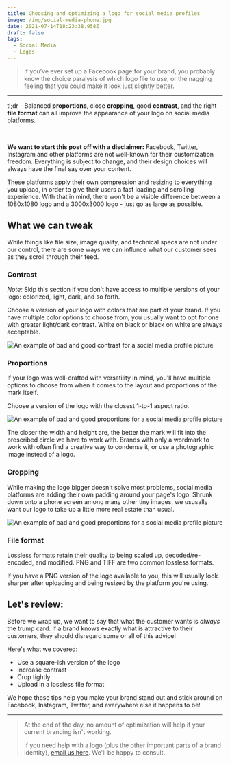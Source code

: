 ```yaml
---
title: Choosing and optimizing a logo for social media profiles
image: /img/social-media-phone.jpg
date: 2021-07-14T18:23:38.958Z
draft: false
tags:
  - Social Media
  - Logos
---
```


> If you've ever set up a Facebook page for your brand, you probably know the choice paralysis of which logo file to use, or the nagging feeling that you could make it look just slightly better.

***

<p class="subtext">tl;dr - Balanced <strong>proportions</strong>, close <strong>cropping</strong>, good <strong>contrast</strong>, and the right <strong>file format</strong> can all improve the appearance of your logo on social media platforms.</p>

<br>

**We want to start this post off with a disclaimer:** Facebook, Twitter, Instagram and other platforms are not well-known for their customization freedom. Everything is subject to change, and their design choices will always have the final say over your content.

These platforms apply their own compression and resizing to everything you upload, in order to give their users a fast loading and scrolling experience. With that in mind, there won't be a visible difference between a 1080x1080 logo and a 3000x3000 logo - just go as large as possible.


## What we can tweak

While things like file size, image quality, and technical specs are not under our control, there are some ways we can influnce what our customer sees as they scroll through their feed.

### Contrast
*Note:* Skip this section if you don't have access to multiple versions of your logo: colorized, light, dark, and so forth.

Choose a version of your logo with colors that are part of your brand. If you have multiple color options to choose from, you usually want to opt for one with greater light/dark contrast. White on black or black on white are always acceptable.

![An example of bad and good contrast for a social media profile picture](/img/social-media-logo-contrast.svg)

### Proportions
If your logo was well-crafted with versatility in mind, you'll have multiple options to choose from when it comes to the layout and proportions of the mark itself.

Choose a version of the logo with the closest 1-to-1 aspect ratio.

![An example of bad and good proportions for a social media profile picture](/img/social-media-logo-proportions.svg)

The closer the width and height are, the better the mark will fit into the prescribed circle we have to work with. Brands with only a wordmark to work with often find a creative way to condense it, or use a photographic image instead of a logo.

### Cropping
While making the logo bigger doesn't solve most problems, social media platforms are adding their own padding around your page's logo. Shrunk down onto a phone screen among many other tiny images, we ususally want our logo to take up a little more real estate than usual.

![An example of bad and good proportions for a social media profile picture](/img/social-media-logo-crop.svg)

### File format
Lossless formats retain their quality to being scaled up, decoded/re-encoded, and modified. PNG and TIFF are two common lossless formats.

If you have a PNG version of the logo available to you, this will usually look sharper after uploading and being resized by the platform you're using.


## Let's review:
Before we wrap up, we want to say that what the customer wants is *always* the trump card. If a brand knows exactly what is attractive to their customers, they should disregard some or all of this advice!

Here's what we covered:

- Use a square-ish version of the logo
- Increase contrast
- Crop tightly
- Upload in a lossless file format

We hope these tips help you make your brand stand out and stick around on Facebook, Instagram, Twitter, and everywhere else it happens to be!

---

> At the end of the day, no amount of optimization will help if your current branding isn't working.
>
> If you need help with a logo (plus the other important parts of a brand identity), [email us here](mailto:{{site.email}}). We'll be happy to consult.